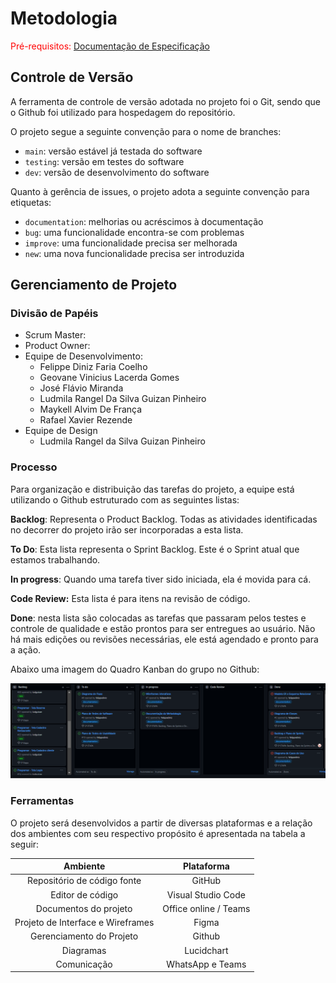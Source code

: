 
# Metodologia

<span style="color:red">Pré-requisitos: <a href="2-Especificação do Projeto.md"> Documentação de Especificação</a></span>

## Controle de Versão

A ferramenta de controle de versão adotada no projeto foi o Git, sendo que o Github
foi utilizado para hospedagem do repositório.

O projeto segue a seguinte convenção para o nome de branches:

- `main`: versão estável já testada do software
- `testing`: versão em testes do software
- `dev`: versão de desenvolvimento do software

Quanto à gerência de issues, o projeto adota a seguinte convenção para
etiquetas:

- `documentation`: melhorias ou acréscimos à documentação
- `bug`: uma funcionalidade encontra-se com problemas
- `improve`: uma funcionalidade precisa ser melhorada
- `new`: uma nova funcionalidade precisa ser introduzida



## Gerenciamento de Projeto

### Divisão de Papéis

* Scrum Master: 
* Product Owner: 
* Equipe de Desenvolvimento:
  * Felippe Diniz Faria Coelho
  * Geovane Vinicius Lacerda Gomes
  * José Flávio Miranda
  * Ludmila Rangel Da Silva Guizan Pinheiro
  * Maykell Alvim De França
  * Rafael Xavier Rezende
* Equipe de Design
  * Ludmila Rangel da Silva Guizan Pinheiro



### Processo

Para organização e distribuição das tarefas do projeto, a equipe está utilizando o Github estruturado com as seguintes listas: 

**Backlog**:  Representa o Product Backlog. Todas as atividades identificadas no decorrer do projeto irão ser incorporadas a esta lista.

**To Do**: Esta lista representa o Sprint Backlog. Este é o Sprint atual que estamos trabalhando. 

**In progress**: Quando uma tarefa tiver sido iniciada, ela é movida para cá. 

**Code Review:** Esta lista é para itens na revisão de código. 

**Done**: nesta lista são colocadas as tarefas que passaram pelos testes e controle de qualidade e estão prontos para ser entregues ao usuário. Não há mais edições ou revisões necessárias, ele está agendado e pronto para a ação. 

Abaixo uma imagem do Quadro Kanban do grupo no Github:

![Quadro Kanban Github](img/quadro-kanban2.png)


### Ferramentas

O projeto será desenvolvidos a partir de diversas plataformas e a relação dos ambientes com seu respectivo propósito é apresentada na tabela a seguir: 

|           **Ambiente**            |    **Plataforma**     |
| :-------------------------------: | :-------------------: |
|    Repositório de código fonte    |        GitHub         |
|         Editor de código          |  Visual Studio Code   |
|       Documentos do projeto       | Office online / Teams |
| Projeto de Interface e Wireframes |         Figma         |
|     Gerenciamento do Projeto      |        Github         |
|             Diagramas             |      Lucidchart       |
|            Comunicação            |   WhatsApp e Teams    |

